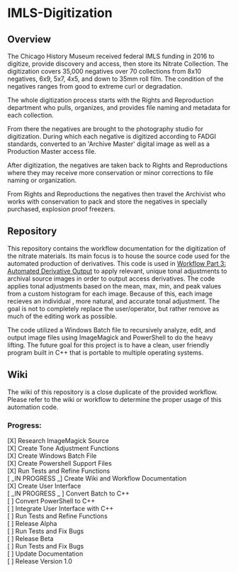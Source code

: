 # IMLS-Digitization

## Overview

The Chicago History Museum received federal IMLS funding in 2016 to digitize, provide discovery and access, then store its Nitrate Collection. The digitization covers 35,000 negatives over 70 collections from 8x10 negatives, 6x9, 5x7, 4x5, and down to 35mm roll film. The condition of the negatives ranges from good to extreme curl or degradation.

The whole digitization process starts with the Rights and Reproduction department who pulls, organizes, and provides file naming and metadata for each collection.

From there the negatives are brought to the photography studio for digitization. During which each negative is digitized according to FADGI standards, converted to an 'Archive Master' digital image as well as a Production Master access file.

After digitization, the negatives are taken back to Rights and Reproductions where they may receive more conservation or minor corrections to file naming or organization.

From Rights and Reproductions the negatives then travel the Archivist who works with conservation to pack and store the negatives in specially purchased, explosion proof freezers.

## Repository

This repository contains the workflow documentation for the digitization of the nitrate materials. Its main focus is to house the source code used for the automated production of derivatives. This code is used in [Workflow Part 3: Automated Derivative Output](https://github.com/josephaaroncampbell/Mass-Digitization/wiki/Workflow-Part-3:-Automated-Derivative-Output) to apply relevant, unique tonal adjustments to archival source images in order to output access derivatives. The code applies tonal adjustments based on the mean, max, min, and peak values from a custom histogram for each image. Because of this, each image recieves an individual , more natural, and accurate tonal adjustment. The goal is not to completely replace the user/operator, but rather remove as much of the editing work as possible. 

The code utilized a Windows Batch file to recursively analyze, edit, and output image files using ImageMagick and PowerShell to do the heavy lifting. The future goal for this project is to have a clean, user friendly program built in C++ that is portable to multiple operating systems. 

## Wiki

The wiki of this repository is a close duplicate of the provided workflow. Please refer to the wiki or workflow to determine the proper usage of this automation code.

### Progress:

[X] Research ImageMagick Source    
[X] Create Tone Adjustment Functions    
[X] Create Windows Batch File    
[X] Create Powershell Support Files    
[X] Run Tests and Refine Functions    
[ _IN PROGRESS _] Create Wiki and Workflow Documentation    
[X] Create User Interface    
[ _IN PROGRESS _ ] Convert Batch to C++    
[ ] Convert PowerShell to C++    
[ ] Integrate User Interface with C++    
[ ] Run Tests and Refine Functions    
[ ] Release Alpha    
[ ] Run Tests and Fix Bugs    
[ ] Release Beta    
[ ] Run Tests and Fix Bugs    
[ ] Update Documentation    
[ ] Release Version 1.0    
